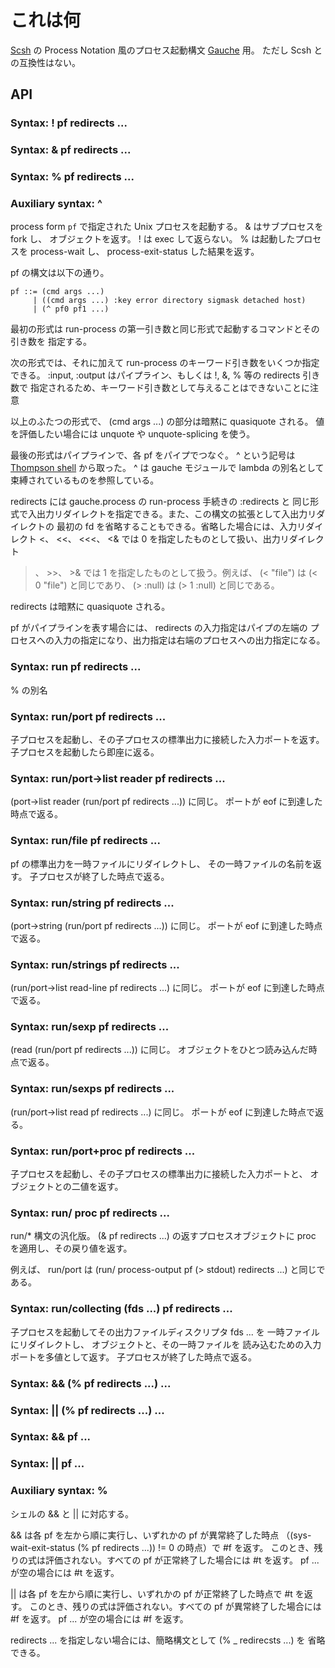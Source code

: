 # これは何
[Scsh](http://www.scsh.net/) の Process Notation 風のプロセス起動構文
[Gauche](http://practical-scheme.net/gauche/) 用。
ただし Scsh との互換性はない。

## API
### Syntax: ! pf redirects ...
### Syntax: & pf redirects ...
### Syntax: % pf redirects ...
### Auxiliary syntax: ^
process form `pf` で指定された Unix プロセスを起動する。
& はサブプロセスを fork し、 <process> オブジェクトを返す。
! は exec して返らない。 % は起動したプロセスを
process-wait し、 process-exit-status した結果を返す。

pf の構文は以下の通り。

    pf ::= (cmd args ...)
         | ((cmd args ...) :key error directory sigmask detached host)
         | (^ pf0 pf1 ...)

最初の形式は run-process の第一引き数と同じ形式で起動するコマンドとその引き数を
指定する。

次の形式では、それに加えて run-process のキーワード引き数をいくつか指定できる。
:input, :output はパイプライン、もしくは !, &, % 等の redirects 引き数で
指定されるため、キーワード引き数として与えることはできないことに注意

以上のふたつの形式で、 (cmd args ...) の部分は暗黙に quasiquote される。
値を評価したい場合には unquote や unquote-splicing を使う。

最後の形式はパイプラインで、各 pf をパイプでつなぐ。 ^ という記号は
[Thompson shell](http://en.wikipedia.org/wiki/Thompson_shell) から取った。
^ は gauche モジュールで lambda の別名として束縛されているものを参照している。

redirects には gauche.process の run-process 手続きの :redirects と
同じ形式で入出力リダイレクトを指定できる。また、この構文の拡張として入出力リダイレクトの
最初の fd を省略することもできる。省略した場合には、入力リダイレクト
<、 <<、 <<<、 <& では 0 を指定したものとして扱い、出力リダイレクト
>、 >>、 >& では 1 を指定したものとして扱う。例えば、 (< "file") は
(< 0 "file") と同じであり、 (> :null) は (> 1 :null) と同じである。

redirects は暗黙に quasiquote される。

pf がパイプラインを表す場合には、 redirects の入力指定はパイプの左端の
プロセスへの入力の指定になり、出力指定は右端のプロセスへの出力指定になる。

### Syntax: run pf redirects ...
% の別名

### Syntax: run/port pf redirects ...
子プロセスを起動し、その子プロセスの標準出力に接続した入力ポートを返す。
子プロセスを起動したら即座に返る。

### Syntax: run/port->list reader pf redirects ...
(port->list reader (run/port pf redirects ...)) に同じ。
ポートが eof に到達した時点で返る。

### Syntax: run/file pf redirects ...
pf の標準出力を一時ファイルにリダイレクトし、 その一時ファイルの名前を返す。
子プロセスが終了した時点で返る。

### Syntax: run/string pf redirects ...
(port->string (run/port pf redirects ...)) に同じ。
ポートが eof に到達した時点で返る。

### Syntax: run/strings pf redirects ...
(run/port->list read-line pf redirects ...) に同じ。
ポートが eof に到達した時点で返る。

### Syntax: run/sexp pf redirects ...
(read (run/port pf redirects ...)) に同じ。
オブジェクトをひとつ読み込んだ時点で返る。

### Syntax: run/sexps pf redirects ...
(run/port->list read pf redirects ...) に同じ。
ポートが eof に到達した時点で返る。

### Syntax: run/port+proc pf redirects ...
子プロセスを起動し、その子プロセスの標準出力に接続した入力ポートと、
<process> オブジェクトとの二値を返す。

### Syntax: run/ proc pf redirects ...
run/* 構文の汎化版。 (& pf redirects ...) の返すプロセスオブジェクトに
proc を適用し、その戻り値を返す。

例えば、 run/port は (run/ process-output pf (> stdout) redirects ...)
と同じである。

### Syntax: run/collecting (fds ...) pf redirects ...
子プロセスを起動してその出力ファイルディスクリプタ fds ... を
一時ファイルにリダイレクトし、 <process> オブジェクトと、その一時ファイルを
読み込むための入力ポートを多値として返す。
子プロセスが終了した時点で返る。

### Syntax: && (% pf redirects ...) ...
### Syntax: || (% pf redirects ...) ...
### Syntax: && pf ...
### Syntax: || pf ...
### Auxiliary syntax: %
シェルの && と || に対応する。

&& は各 pf を左から順に実行し、いずれかの pf が異常終了した時点
（(sys-wait-exit-status (% pf redirects ...)) != 0 の時点）で #f を返す。
このとき、残りの式は評価されない。すべての pf が正常終了した場合には #t を返す。
pf ... が空の場合には #t を返す。

|| は各 pf を左から順に実行し、いずれかの pf が正常終了した時点で #t を返す。
このとき、残りの式は評価されない。すべての pf が異常終了した場合には #f を返す。
pf ... が空の場合には #f を返す。

redirects ... を指定しない場合には、簡略構文として (% _ redirecsts ...) を
省略できる。
